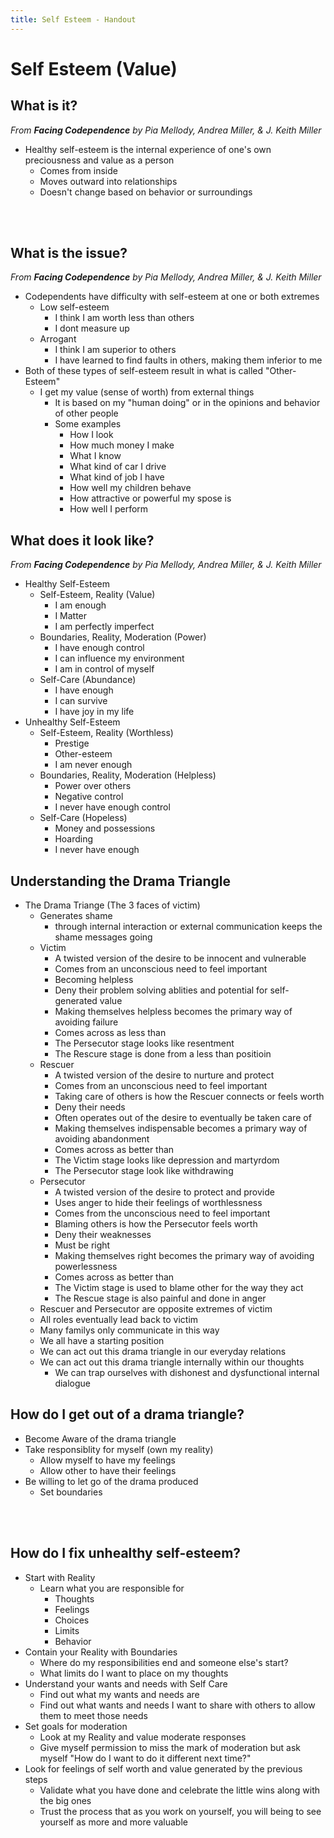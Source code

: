 ```yaml
---
title: Self Esteem - Handout
---
```

# Self Esteem (Value)

## What is it?

*From **Facing Codependence** by Pia Mellody, Andrea Miller, &amp; J. Keith Miller*

* Healthy self-esteem is the internal experience of one's own preciousness and value as a person
    * Comes from inside
    * Moves outward into relationships
    * Doesn't change based on behavior or surroundings

<br><br>

## What is the issue?

*From **Facing Codependence** by Pia Mellody, Andrea Miller, &amp; J. Keith Miller*

* Codependents have difficulty with self-esteem at one or both extremes
  * Low self-esteem
    * I think I am worth less than others
    * I dont measure up
  * Arrogant
    * I think I am superior to others
    * I have learned to find faults in others, making them inferior to me
* Both of these types of self-esteem result in what is called "Other-Esteem"
  * I get my value (sense of worth) from external things
    * It is based on my "human doing" or in the opinions and behavior of other people
    * Some examples
      * How I look
      * How much money I make
      * What I know
      * What kind of car I drive
      * What kind of job I have
      * How well my children behave
      * How attractive or powerful my spose is
      * How well I perform 

<div class="page"></div>

## What does it look like?

*From **Facing Codependence** by Pia Mellody, Andrea Miller, &amp; J. Keith Miller*

* Healthy Self-Esteem
  * Self-Esteem, Reality (Value)
    * I am enough
    * I Matter
    * I am perfectly imperfect
  * Boundaries, Reality, Moderation (Power)
    * I have enough control
    * I can influence my environment
    * I am in control of myself
  * Self-Care (Abundance)
    * I have enough
    * I can survive
    * I have joy in my life
* Unhealthy Self-Esteem
  * Self-Esteem, Reality (Worthless)
    * Prestige
    * Other-esteem
    * I am never enough
  * Boundaries, Reality, Moderation (Helpless)
    * Power over others
    * Negative control
    * I never have enough control
  * Self-Care (Hopeless)
    * Money and possessions
    * Hoarding
    * I never have enough


<div class="page"></div>

## Understanding the Drama Triangle

* The Drama Triange (The 3 faces of victim)
  * Generates shame
    * through internal interaction or external communication keeps the shame messages going
  * Victim
    * A twisted version of the desire to be innocent and vulnerable
    * Comes from an unconscious need to feel important
    * Becoming helpless 
    * Deny their problem solving ablities and potential for self-generated value
    * Making themselves helpless becomes the primary way of avoiding failure
    * Comes across as less than
    * The Persecutor stage looks like resentment
    * The Rescure stage is done from a less than positioin
  * Rescuer
    * A twisted version of the desire to nurture and protect
    * Comes from an unconscious need to feel important
    * Taking care of others is how the Rescuer connects or feels worth
    * Deny their needs
    * Often operates out of the desire to eventually be taken care of
    * Making themselves indispensable becomes a primary way of avoiding abandonment
    * Comes across as better than
    * The Victim stage looks like depression and martyrdom
    * The Persecutor stage look like withdrawing
  * Persecutor
    * A twisted version of the desire to protect and provide
    * Uses anger to hide their feelings of worthlessness
    * Comes from the unconscious need to feel important
    * Blaming others is how the Persecutor feels worth
    * Deny their weaknesses
    * Must be right
    * Making themselves right becomes the primary way of avoiding powerlessness
    * Comes across as better than
    * The Victim stage is used to blame other for the way they act
    * The Rescue stage is also painful and done in anger
  * Rescuer and Persecutor are opposite extremes of victim
  * All roles eventually lead back to victim
  * Many familys only communicate in this way
  * We all have a starting position
  * We can act out this drama triangle in our everyday relations
  * We can act out this drama triangle internally within our thoughts
    * We can trap ourselves with dishonest and dysfunctional internal dialogue

## How do I get out of a drama triangle?

* Become Aware of the drama triangle
* Take responsiblity for myself (own my reality)
  * Allow myself to have my feelings
  * Allow other to have their feelings
* Be willing to let go of the drama produced
  * Set boundaries

<br><br>

## How do I fix unhealthy self-esteem?

* Start with Reality
  * Learn what you are responsible for
    * Thoughts
    * Feelings
    * Choices
    * Limits
    * Behavior
* Contain your Reality with Boundaries
  * Where do my responsibilities end and someone else's start?
  * What limits do I want to place on my thoughts
* Understand your wants and needs with Self Care
  * Find out what my wants and needs are
  * Find out what wants and needs I want to share with others to allow them to meet those needs
* Set goals for moderation
  * Look at my Reality and value moderate responses
  * Give myself permission to miss the mark of moderation but ask myself "How do I want to do it different next time?"
* Look for feelings of self worth and value generated by the previous steps
  * Validate what you have done and celebrate the little wins along with the big ones
  * Trust the process that as you work on yourself, you will being to see yourself as more and more valuable